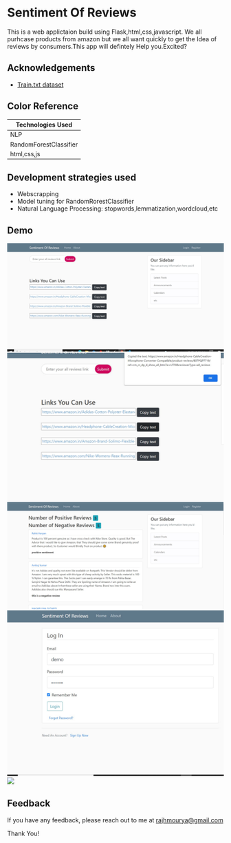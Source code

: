 
# Sentiment Of Reviews

This is a web applictaion build using Flask,html,css,javascript.
We all purhcase products from amazon but we all want quickly to get the 
Idea of reviews by consumers.This app will defintely Help you.Excited?



## Acknowledgements

 - [Train.txt dataset](https://www.kaggle.com/praveengovi/emotions-dataset-for-nlp)
 
  ## Color Reference

| Technologies Used                                                                   |
| ----------------- | 
| NLP      | 
| RandomForestClassifier | 
| html,css,js |


## Development strategies used

- Webscrapping
- Model tuning for RandomRorestClassifier
- Natural Language Processing: stopwords,lemmatization,wordcloud,etc



## Demo

![](screen1.jpg)
![](screen2.jpg)
![](screen3.jpg)
![](screen4.jpg)
![](screen5.jpg)

## Feedback

If you have any feedback, please reach out to me at rajhmourya@gmail.com

Thank You!